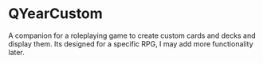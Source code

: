 # QYearCustom
A companion for a roleplaying game to create custom cards and decks and display them. Its designed for a specific RPG, I may add more functionality later.
